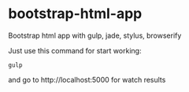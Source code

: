 # bootstrap-html-app
Bootstrap html app with gulp, jade, stylus, browserify

Just use this command for start working:

```
gulp
```

and go to http://localhost:5000 for watch results
